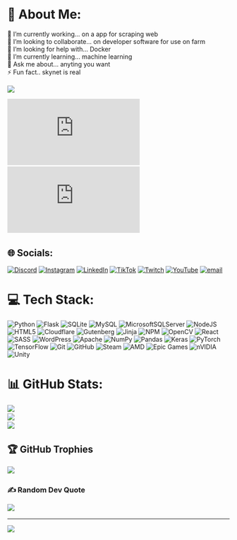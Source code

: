 # 💫 About Me:
🔭 I’m currently working... on a app for scraping web<br>👯 I’m looking to collaborate... on developer software for use on farm<br>🤝 I’m looking for help with... Docker<br>🌱 I’m currently learning... machine learning<br>💬 Ask me about... anyting you want <br>⚡ Fun fact.. skynet is real

<img align="center" height="150" src="https://media4.giphy.com/media/v1.Y2lkPTc5MGI3NjExaHZrZjVxYWdqNmNwc2NwdmJweGxpMGMxbWg1aWdveG5vNW9zZHVtbiZlcD12MV9pbnRlcm5hbF9naWZfYnlfaWQmY3Q9Zw/CuuSHzuc0O166MRfjt/giphy.gif"/>


![Certificado Udemy](https://github.com/khlom02/khlom02/blob/main/certificado%20full%20stack%20udemy.pdf) 
![Certificado Metodologia Scrum](https://github.com/khlom02/khlom02/blob/main/Certificado%20Sercotec%202023.pdf) 


## 🌐 Socials:
[![Discord](https://img.shields.io/badge/Discord-%237289DA.svg?logo=discord&logoColor=white)](https://discord.gg/https://discord.gg/JKQu6jXPPC) [![Instagram](https://img.shields.io/badge/Instagram-%23E4405F.svg?logo=Instagram&logoColor=white)](https://www.instagram.com/khalom__/) [![LinkedIn](https://img.shields.io/badge/LinkedIn-%230077B5.svg?logo=linkedin&logoColor=white)](https://linkedin.com/in/khalom) [![TikTok](https://img.shields.io/badge/TikTok-%23000000.svg?logo=TikTok&logoColor=white)](https://www.tiktok.com/@khalom_) [![Twitch](https://img.shields.io/badge/Twitch-%239146FF.svg?logo=Twitch&logoColor=white)](https://twitch.tv/khalom_) [![YouTube](https://img.shields.io/badge/YouTube-%23FF0000.svg?logo=YouTube&logoColor=white)](https://www.youtube.com/@khalomDev) [![email](https://img.shields.io/badge/Email-D14836?logo=gmail&logoColor=white)](mailto:humanzombiemp@gmail.com) 

# 💻 Tech Stack:
![Python](https://img.shields.io/badge/python-3670A0?style=for-the-badge&logo=python&logoColor=ffdd54) ![Flask](https://img.shields.io/badge/flask-%23000.svg?style=for-the-badge&logo=flask&logoColor=white) ![SQLite](https://img.shields.io/badge/sqlite-%2307405e.svg?style=for-the-badge&logo=sqlite&logoColor=white) ![MySQL](https://img.shields.io/badge/mysql-4479A1.svg?style=for-the-badge&logo=mysql&logoColor=white) ![MicrosoftSQLServer](https://img.shields.io/badge/Microsoft%20SQL%20Server-CC2927?style=for-the-badge&logo=microsoft%20sql%20server&logoColor=white) ![NodeJS](https://img.shields.io/badge/node.js-6DA55F?style=for-the-badge&logo=node.js&logoColor=white) ![HTML5](https://img.shields.io/badge/html5-%23E34F26.svg?style=for-the-badge&logo=html5&logoColor=white) ![Cloudflare](https://img.shields.io/badge/Cloudflare-F38020?style=for-the-badge&logo=Cloudflare&logoColor=white) ![Gutenberg](https://img.shields.io/badge/gutenberg-%23077CB2.svg?style=for-the-badge&logo=gutenberg&logoColor=white) ![Jinja](https://img.shields.io/badge/jinja-white.svg?style=for-the-badge&logo=jinja&logoColor=black) ![NPM](https://img.shields.io/badge/NPM-%23CB3837.svg?style=for-the-badge&logo=npm&logoColor=white) ![OpenCV](https://img.shields.io/badge/opencv-%23white.svg?style=for-the-badge&logo=opencv&logoColor=white) ![React](https://img.shields.io/badge/react-%2320232a.svg?style=for-the-badge&logo=react&logoColor=%2361DAFB) ![SASS](https://img.shields.io/badge/SASS-hotpink.svg?style=for-the-badge&logo=SASS&logoColor=white) ![WordPress](https://img.shields.io/badge/WordPress-%23117AC9.svg?style=for-the-badge&logo=WordPress&logoColor=white) ![Apache](https://img.shields.io/badge/apache-%23D42029.svg?style=for-the-badge&logo=apache&logoColor=white) ![NumPy](https://img.shields.io/badge/numpy-%23013243.svg?style=for-the-badge&logo=numpy&logoColor=white) ![Pandas](https://img.shields.io/badge/pandas-%23150458.svg?style=for-the-badge&logo=pandas&logoColor=white) ![Keras](https://img.shields.io/badge/Keras-%23D00000.svg?style=for-the-badge&logo=Keras&logoColor=white) ![PyTorch](https://img.shields.io/badge/PyTorch-%23EE4C2C.svg?style=for-the-badge&logo=PyTorch&logoColor=white) ![TensorFlow](https://img.shields.io/badge/TensorFlow-%23FF6F00.svg?style=for-the-badge&logo=TensorFlow&logoColor=white) ![Git](https://img.shields.io/badge/git-%23F05033.svg?style=for-the-badge&logo=git&logoColor=white) ![GitHub](https://img.shields.io/badge/github-%23121011.svg?style=for-the-badge&logo=github&logoColor=white) ![Steam](https://img.shields.io/badge/steam-%23000000.svg?style=for-the-badge&logo=steam&logoColor=white) ![AMD](https://img.shields.io/badge/AMD-%23000000.svg?style=for-the-badge&logo=amd&logoColor=white) ![Epic Games](https://img.shields.io/badge/epicgames-%23313131.svg?style=for-the-badge&logo=epicgames&logoColor=white) ![nVIDIA](https://img.shields.io/badge/nVIDIA-%2376B900.svg?style=for-the-badge&logo=nVIDIA&logoColor=white) ![Unity](https://img.shields.io/badge/unity-%23000000.svg?style=for-the-badge&logo=unity&logoColor=white)
# 📊 GitHub Stats:
![](https://github-readme-stats.vercel.app/api?username=khlom02&theme=dark&hide_border=false&include_all_commits=false&count_private=false)<br/>
![](https://nirzak-streak-stats.vercel.app/?user=khlom02&theme=dark&hide_border=false)<br/>
![](https://github-readme-stats.vercel.app/api/top-langs/?username=khlom02&theme=dark&hide_border=false&include_all_commits=false&count_private=false&layout=compact)

## 🏆 GitHub Trophies
![](https://github-profile-trophy.vercel.app/?username=khlom02&theme=radical&no-frame=false&no-bg=true&margin-w=4)

### ✍️ Random Dev Quote
![](https://quotes-github-readme.vercel.app/api?type=horizontal&theme=radical)

---
[![](https://visitcount.itsvg.in/api?id=khlom02&icon=0&color=0)](https://visitcount.itsvg.in)


<!-- Proudly created with GPRM ( https://gprm.itsvg.in ) -->
###


